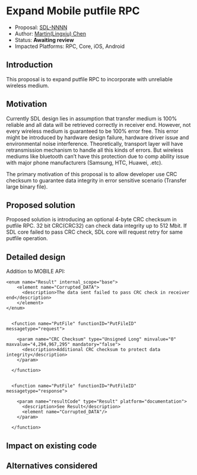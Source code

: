 
# Expand Mobile putfile RPC

* Proposal: [SDL-NNNN](NNNN-filename.md)
* Author: [Martin(Lingxiu) Chen]( https://github.com/lchen139)
* Status: **Awaiting review**
* Impacted Platforms: RPC, Core, iOS, Android

## Introduction

This proposal is to expand putfile RPC to incorporate with unreliable wireless medium.

## Motivation

Currently SDL design lies in assumption that transfer medium is 100% reliable and all data will be retrieved correctly in receiver end. However, not every wireless medium is guaranteed to be 100% error free. This error might be introduced by hardware design failure, hardware driver issue and environmental noise interference. Theoretically, transport layer will have retransmission mechanism to handle all this kinds of errors. But wireless mediums like bluetooth can’t have this protection due to comp ability issue with major phone manufacturers (Samsung, HTC, Huawei, .etc).  

The primary motivation of this proposal is to allow developer use CRC checksum to guarantee data integrity in error sensitive scenario (Transfer large binary file).


## Proposed solution

Proposed solution is introducing an optional 4-byte CRC checksum in putfile RPC. 32 bit CRC(CRC32) can check data integrity up to 512 Mbit. If SDL core failed to pass CRC check, SDL core will request retry for same putfile operation.

## Detailed design

Addition to MOBILE API:
```
<enum name="Result" internal_scope="base">
    <element name="Corrupted_DATA">
      <description>The data sent failed to pass CRC check in receiver end</description>
    </element>
</enum>


  <function name="PutFile" functionID="PutFileID" messagetype="request">

    <param name="CRC Checksum" type="Unsigned Long" minvalue="0" maxvalue="4,294,967,295" mandatory="false">
      <description>Additional CRC checksum to protect data integrity</description>
    </param>

  </function>
  
 
  <function name="PutFile" functionID="PutFileID" messagetype="response">

    <param name="resultCode" type="Result" platform="documentation">
      <description>See Result</description>
      <element name="Corrupted_DATA"/>
    </param>

  </function> 
```

  
## Impact on existing code


## Alternatives considered


